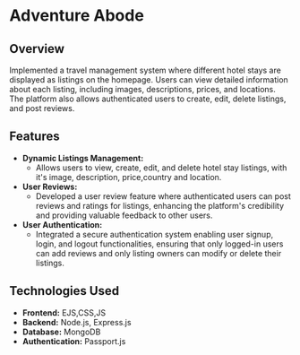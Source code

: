 # Adventure Abode
## Overview
Implemented a travel management system where different hotel stays are displayed as listings on the homepage. Users can view detailed information about each listing, including images, descriptions, prices, and locations. The platform also allows authenticated users to create, edit, delete listings, and post reviews.

## Features
- **Dynamic Listings Management:**
  - Allows users to view, create, edit, and delete hotel stay listings, with it's image, description, price,country and location.
- **User Reviews:**
  - Developed a user review feature where authenticated users can post reviews and ratings for listings, enhancing the platform's credibility and providing valuable feedback to other users.
- **User Authentication:**
  - Integrated a secure authentication system enabling user signup, login, and logout functionalities, ensuring that only logged-in users can add reviews and only listing owners can modify or delete their listings.
  
## Technologies Used
- **Frontend:** EJS,CSS,JS
- **Backend:** Node.js, Express.js
- **Database:** MongoDB
- **Authentication:** Passport.js
